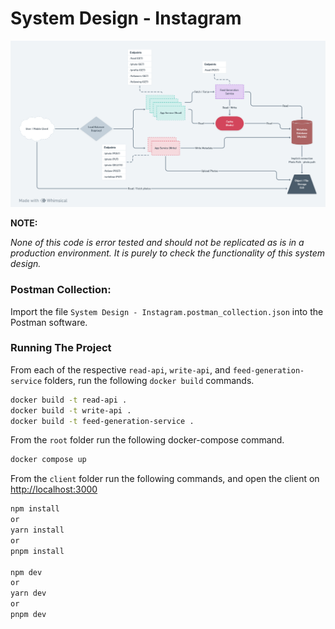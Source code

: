 # System Design - Instagram

![system design diagram](diagram.png "Instagram System Design Diagram")

<b>NOTE:</b>

<i>None of this code is error tested and should not be replicated as is in a production environment. It is purely to check the functionality of this system design.</i>

### Postman Collection:

Import the file `System Design - Instagram.postman_collection.json` into the Postman software.

### Running The Project

From each of the respective `read-api`, `write-api`, and `feed-generation-service` folders, run the following `docker build` commands.

```bash
docker build -t read-api .
docker build -t write-api .
docker build -t feed-generation-service .
```

From the `root` folder run the following docker-compose command.

```bash
docker compose up
```

From the `client` folder run the following commands, and open the client on [http://localhost:3000](http://localhost:3000)

```bash
npm install
or
yarn install
or
pnpm install

npm dev
or
yarn dev
or
pnpm dev
```
